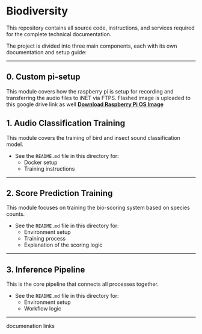 # Biodiversity

This repository contains all source code, instructions, and services required for the complete technical documentation.  

The project is divided into three main components, each with its own documentation and setup guide:  

---

## 0. Custom pi-setup 

This module covers how the raspberry pi is setup for recording and transferring the audio files to iNET via FTPS. Flashed image is uploaded to this google drive link as well **[Download Raspberry Pi OS Image](https://drive.google.com/drive/folders/19RC69tCjV7lfupJODWT0BL_QIx_DtFqr)**

## 1. Audio Classification Training  

This module covers the training of bird and insect sound classification model.  
- See the `README.md` file in this directory for:  
  - Docker setup  
  - Training instructions  

---

## 2. Score Prediction Training  

This module focuses on training the bio-scoring system based on species counts.  
- See the `README.md` file in this directory for:  
  - Environment setup  
  - Training process  
  - Explanation of the scoring logic  

---

## 3. Inference Pipeline  

This is the core pipeline that connects all processes together.  


<!-- 2. **Inference** – Receive audio files from the iot-devices, run inference using the sound classification model, and store the results (predicted species) in an SQLite database.  
3. **Scoring** – Fetch the predictions from the database and apply the score prediction model to calculate the daily biodiversity score based on species counts.   -->

- See the `README.md` file in this directory for:  
  - Environment setup  
  - Workflow logic

---


documenation links 

